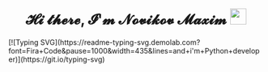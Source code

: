 <h1 align="center">𝓗𝓲 𝓽𝓱𝓮𝓻𝓮, 𝓘'𝓶 𝓝𝓸𝓿𝓲𝓴𝓸𝓿 𝓜𝓪𝔁𝓲𝓶 
<img src="https://github.com/blackcater/blackcater/raw/main/images/Hi.gif" height="32"/></h1>
[![Typing SVG](https://readme-typing-svg.demolab.com?font=Fira+Code&pause=1000&width=435&lines=and+i'm+Python+developer)](https://git.io/typing-svg)

